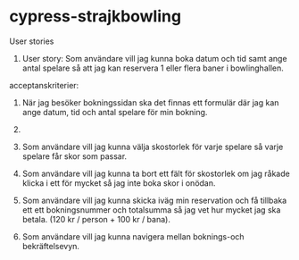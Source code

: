 # cypress-strajkbowling

User stories

1. User story: Som användare vill jag kunna boka datum och tid samt ange antal spelare så att jag kan reservera 1 eller flera baner i bowlinghallen.

acceptanskriterier: 
1. När jag besöker bokningssidan ska det finnas ett formulär där jag kan ange datum, tid och antal spelare för min bokning.
2. 

2. Som användare vill jag kunna välja skostorlek för varje spelare så varje spelare får skor som passar.

3. Som användare vill jag kunna ta bort ett fält för skostorlek om jag råkade klicka i ett för mycket så jag inte boka skor i onödan.

4. Som användare vill jag kunna skicka iväg min reservation och få tillbaka ett ett bokningsnummer och totalsumma så jag vet hur mycket jag ska betala. (120 kr / person + 100 kr / bana).

5. Som användare vill jag kunna navigera mellan boknings-och bekräftelsevyn.
